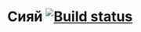# Сияй [![Build status](https://ci.appveyor.com/api/projects/status/okv34gogq0b8mcag?svg=true)](https://ci.appveyor.com/project/Logerr23/autodz5-z1)